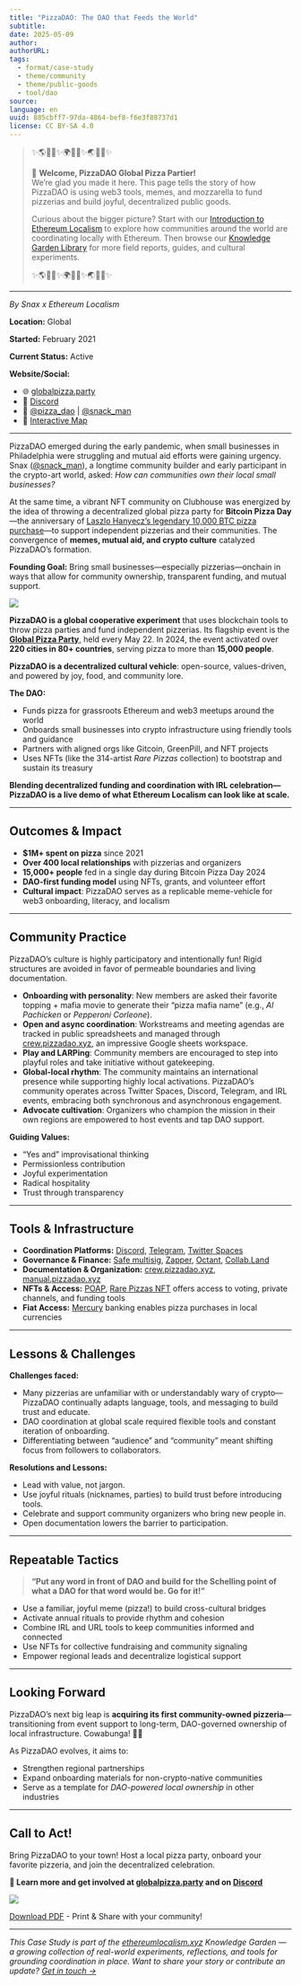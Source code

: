 ```yaml
---
title: "PizzaDAO: The DAO that Feeds the World"
subtitle: 
date: 2025-05-09
author: 
authorURL: 
tags:
  - format/case-study
  - theme/community
  - theme/public-goods
  - tool/dao
source: 
language: en
uuid: 885cbff7-97da-4864-bef8-f6e3f88737d1
license: CC BY-SA 4.0
---
```

> ✨🌎🍕🎉✨🌍🍕🎉✨🌏🍕🎉✨
>
>👋 **Welcome, PizzaDAO Global Pizza Partier!**  
> We’re glad you made it here. This page tells the story of how PizzaDAO is using web3 tools, memes, and mozzarella to fund pizzerias and build joyful, decentralized public goods.  
>  
> Curious about the bigger picture? Start with our [Introduction to Ethereum Localism](introduction.md) to explore how communities around the world are coordinating locally with Ethereum. Then browse our [Knowledge Garden Library](/library) for more field reports, guides, and cultural experiments.
> 
> ✨🌎🍕🎉✨🌍🍕🎉✨🌏🍕🎉✨

---

*By Snax x Ethereum Localism*  

**Location:** Global

**Started:** February 2021  

**Current Status:** Active  

**Website/Social:**  
- 🌐 [globalpizza.party](https://globalpizza.party)  
- 💬 [Discord](https://discord.pizzadao.xyz)  
- 🧵 [@pizza_dao](https://x.com/pizza_dao) | [@snack_man](https://x.com/snack_man)  
- 📍 [Interactive Map](https://map.pizzadao.xyz)  

---

PizzaDAO emerged during the early pandemic, when small businesses in Philadelphia were struggling and mutual aid efforts were gaining urgency. Snax ([@snack_man](https://x.com/snack_man)), a longtime community builder and early participant in the crypto-art world, asked: *How can communities own their local small businesses?*

At the same time, a vibrant NFT community on Clubhouse was energized by the idea of throwing a decentralized global pizza party for **Bitcoin Pizza Day**—the anniversary of [Laszlo Hanyecz’s legendary 10,000 BTC pizza purchase](https://www.coinbase.com/learn/crypto-glossary/what-is-bitcoin-pizza)—to support independent pizzerias and their communities. The convergence of **memes, mutual aid, and crypto culture** catalyzed PizzaDAO’s formation.

**Founding Goal:** Bring small businesses—especially pizzerias—onchain in ways that allow for community ownership, transparent funding, and mutual support.

![](assets/field-reports/pizzaDAO-global-pizza-party-2024.jpg)

**PizzaDAO is a global cooperative experiment** that uses blockchain tools to throw pizza parties and fund independent pizzerias. Its flagship event is the [**Global Pizza Party**](https://globalpizza.party), held every May 22. In 2024, the event activated over **220 cities in 80+ countries**, serving pizza to more than **15,000 people**.

**PizzaDAO is a decentralized cultural vehicle**: open-source, values-driven, and powered by joy, food, and community lore.

**The DAO:**
- Funds pizza for grassroots Ethereum and web3 meetups around the world
- Onboards small businesses into crypto infrastructure using friendly tools and guidance
- Partners with aligned orgs like Gitcoin, GreenPill, and NFT projects
- Uses NFTs (like the 314-artist *Rare Pizzas* collection) to bootstrap and sustain its treasury

**Blending decentralized funding and coordination with IRL celebration—PizzaDAO is a live demo of what Ethereum Localism can look like at scale.**

---

## Outcomes & Impact

- **$1M+ spent on pizza** since 2021  
- **Over 400 local relationships** with pizzerias and organizers  
- **15,000+ people** fed in a single day during Bitcoin Pizza Day 2024  
- **DAO-first funding model** using NFTs, grants, and volunteer effort  
- **Cultural impact**: PizzaDAO serves as a replicable meme-vehicle for web3 onboarding, literacy, and localism

---

## Community Practice

PizzaDAO’s culture is highly participatory and intentionally fun! Rigid structures are avoided in favor of permeable boundaries and living documentation.

- **Onboarding with personality**: New members are asked their favorite topping + mafia movie to generate their “pizza mafia name” (e.g., *Al Pachicken* or *Pepperoni Corleone*).
- **Open and async coordination**: Workstreams and meeting agendas are tracked in public spreadsheets and managed through [crew.pizzadao.xyz](https://crew.pizzadao.xyz), an impressive Google sheets workspace.
- **Play and LARPing**: Community members are encouraged to step into playful roles and take initiative without gatekeeping.
- **Global-local rhythm**: The community maintains an international presence while supporting highly local activations. PizzaDAO’s community operates across Twitter Spaces, Discord, Telegram, and IRL events, embracing both synchronous and asynchronous engagement.
- **Advocate cultivation**: Organizers who champion the mission in their own regions are empowered to host events and tap DAO support.

**Guiding Values:**  
- “Yes and” improvisational thinking  
- Permissionless contribution  
- Joyful experimentation  
- Radical hospitality  
- Trust through transparency

---

## Tools & Infrastructure

- **Coordination Platforms:** [Discord](https://discord.com), [Telegram](https://telegram.org), [Twitter Spaces](https://help.twitter.com/en/using-twitter/spaces)
- **Governance & Finance:** [Safe multisig](https://safe.global/), [Zapper](https://zapper.xyz), [Octant](https://www.octant.build), [Collab.Land](https://collab.land/)
- **Documentation & Organization:** [crew.pizzadao.xyz](https://crew.pizzadao.xyz), [manual.pizzadao.xyz](https://manual.pizzadao.xyz)
- **NFTs & Access:** [POAP](https://poap.xyz), [Rare Pizzas NFT](https://rarepizzas.com/mint) offers access to voting, private channels, and funding tools
- **Fiat Access:** [Mercury](https://mercury.com/) banking enables pizza purchases in local currencies

---

## Lessons & Challenges

**Challenges faced:**
- Many pizzerias are unfamiliar with or understandably wary of crypto—PizzaDAO continually adapts language, tools, and messaging to build trust and educate.
- DAO coordination at global scale required flexible tools and constant iteration of onboarding.
- Differentiating between “audience” and “community” meant shifting focus from followers to collaborators.

**Resolutions and Lessons:**
- Lead with value, not jargon.
- Use joyful rituals (nicknames, parties) to build trust before introducing tools.
- Celebrate and support community organizers who bring new people in.
- Open documentation lowers the barrier to participation.

---

## Repeatable Tactics

> **“Put any word in front of DAO and build for the Schelling point of what a DAO for that word would be. Go for it!”**

- Use a familiar, joyful meme (pizza!) to build cross-cultural bridges  
- Activate annual rituals to provide rhythm and cohesion  
- Combine IRL and URL tools to keep communities informed and connected  
- Use NFTs for collective fundraising and community signaling  
- Empower regional leads and decentralize logistical support

---

## Looking Forward

PizzaDAO’s next big leap is **acquiring its first community-owned pizzeria**—transitioning from event support to long-term, DAO-governed ownership of local infrastructure. Cowabunga! 🍕😎

As PizzaDAO evolves, it aims to:
- Strengthen regional partnerships
- Expand onboarding materials for non-crypto-native communities
- Serve as a template for *DAO-powered local ownership* in other industries

---

## Call to Act!

Bring PizzaDAO to your town! Host a local pizza party, onboard your favorite pizzeria, and join the decentralized celebration.  

**🍕 Learn more and get involved at [globalpizza.party](https://globalpizza.party) and on [Discord](https://discord.pizzadao.xyz)**

![](pizzaDAO-comic.png)

[Download PDF](assets/field-reports/ethlocalism-pizzadaycomic.pdf) - Print & Share with your community!

---

*This Case Study is part of the [ethereumlocalism.xyz](https://www.ethereumlocalism.xyz) Knowledge Garden — a growing collection of real-world experiments, reflections, and tools for grounding coordination in place. Want to share your story or contribute an update? [Get in touch →](https://www.ethereumlocalism.xyz/contribution-guide)*